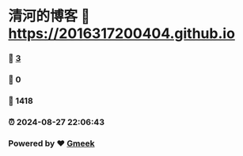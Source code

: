 # 清河的博客 :link: https://2016317200404.github.io 
### :page_facing_up: [3](https://2016317200404.github.io/tag.html) 
### :speech_balloon: 0 
### :hibiscus: 1418 
### :alarm_clock: 2024-08-27 22:06:43 
### Powered by :heart: [Gmeek](https://github.com/Meekdai/Gmeek)
